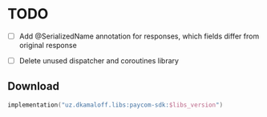 # TODO
- [ ] Add @SerializedName annotation for responses, 
which fields differ from original response
- [ ] Delete unused dispatcher and coroutines library


## Download

```kotlin
implementation("uz.dkamaloff.libs:paycom-sdk:$libs_version")
```  
